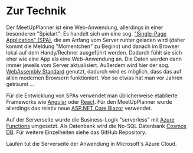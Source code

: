 # Zur Technik

Der MeetUpPlanner ist eine Web-Anwendung, allerdings in einer besonderen "Spielart": Es handelt sich um eine sog. ["Single-Page Application" (SPA)](https://de.wikipedia.org/wiki/Single-Page-Webanwendung), die am Anfang vom Server runter geladen wird (daher kommt die Meldung "Momentchen" zu Beginn) und danach im Browser lokal auf dem Handy/Rechner ausgeführt werden. Dadurch fühlt sie sich eher wie eine App als eine Web-Anwendung an. Die Daten werden dann immer jeweils vom Server aktualisiert. Außerdem wird hier der sog. [WebAssembly Standard](https://de.wikipedia.org/wiki/WebAssembly) genutzt, dadurch wird es möglich, dass das auf allen modernen Browsern funktioniert. Von so etwas hat man vor Jahren geträumt ...

Für die Entwicklung von SPAs verwendet man üblicherweise etablierte Frameworks wie [Angular](https://de.wikipedia.org/wiki/Angular) oder [React](https://de.wikipedia.org/wiki/React). Für den MeetUpPlanner wurde allerdings das relativ neue [ASP.NET Core Blazor](https://docs.microsoft.com/de-de/aspnet/core/blazor) verwendet.

Auf der Serverseite wurde die Business-Logik "serverless" mit [Azure Functions](https://docs.microsoft.com/de-de/azure/azure-functions/) umgesetzt. Als Datenbank wird die No-SQL Datenbank [Cosmos DB](https://docs.microsoft.com/de-de/azure/cosmos-db/). Für weitere Einzelheiten siehe das GitHub Repository.

Laufen tut die Serverseite der Anwendung in Microsoft's Azure Cloud.
